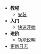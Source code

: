 * **教程**
    * [安装](教程/安装.md)
* **入门**
    * [快速开始](入门/快速开始.md)
* **进阶**
    * [功能说明](进阶/功能说明.md)
* [更新日志](更新日志/更新日志.md)

